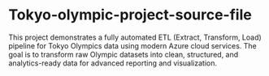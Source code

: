 # Tokyo-olympic-project-source-file
This project demonstrates a fully automated ETL (Extract, Transform, Load) pipeline for Tokyo Olympics data using modern Azure cloud services. The goal is to transform raw Olympic datasets into clean, structured, and analytics-ready data for advanced reporting and visualization.
